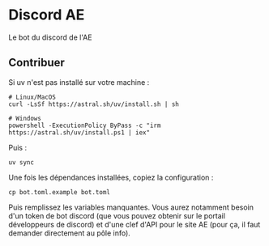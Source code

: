 # Discord AE

Le bot du discord de l'AE

## Contribuer

Si uv n'est pas installé sur votre machine :

```shell
# Linux/MacOS
curl -LsSf https://astral.sh/uv/install.sh | sh

# Windows
powershell -ExecutionPolicy ByPass -c "irm https://astral.sh/uv/install.ps1 | iex"
```

Puis :

```shell
uv sync
```

Une fois les dépendances installées, copiez la configuration :

```shell
cp bot.toml.example bot.toml
```

Puis remplissez les variables manquantes.
Vous aurez notamment besoin d'un token de bot discord 
(que vous pouvez obtenir sur le portail développeurs de discord)
et d'une clef d'API pour le site AE 
(pour ça, il faut demander directement au pôle info).